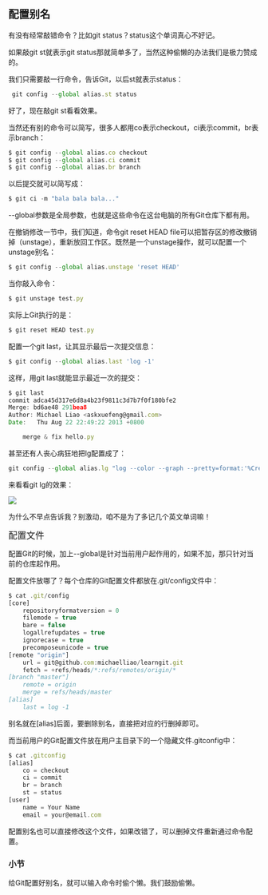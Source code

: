 ## 配置别名

有没有经常敲错命令？比如git status？status这个单词真心不好记。

如果敲git st就表示git status那就简单多了，当然这种偷懒的办法我们是极力赞成的。

我们只需要敲一行命令，告诉Git，以后st就表示status：

```js
 git config --global alias.st status
```

好了，现在敲git st看看效果。

当然还有别的命令可以简写，很多人都用co表示checkout，ci表示commit，br表示branch：

```js
$ git config --global alias.co checkout
$ git config --global alias.ci commit
$ git config --global alias.br branch
```

以后提交就可以简写成：

```js
$ git ci -m "bala bala bala..."
```
--global参数是全局参数，也就是这些命令在这台电脑的所有Git仓库下都有用。

在撤销修改一节中，我们知道，命令git reset HEAD file可以把暂存区的修改撤销掉（unstage），重新放回工作区。既然是一个unstage操作，就可以配置一个unstage别名：

```js
$ git config --global alias.unstage 'reset HEAD'
```

当你敲入命令：

```js
$ git unstage test.py
```

实际上Git执行的是：

```js
$ git reset HEAD test.py
```

配置一个git last，让其显示最后一次提交信息：

```js
$ git config --global alias.last 'log -1'
```

这样，用git last就能显示最近一次的提交：

```js
$ git last
commit adca45d317e6d8a4b23f9811c3d7b7f0f180bfe2
Merge: bd6ae48 291bea8
Author: Michael Liao <askxuefeng@gmail.com>
Date:   Thu Aug 22 22:49:22 2013 +0800

    merge & fix hello.py
```

甚至还有人丧心病狂地把lg配置成了：

```js
git config --global alias.lg "log --color --graph --pretty=format:'%Cred%h%Creset -%C(yellow)%d%Creset %s %Cgreen(%cr) %C(bold blue)<%an>%Creset' --abbrev-commit"
```

来看看git lg的效果：

![](assets/Git教程/102-1511363087000.png)

为什么不早点告诉我？别激动，咱不是为了多记几个英文单词嘛！

<font size='4'>配置文件</font>

配置Git的时候，加上--global是针对当前用户起作用的，如果不加，那只针对当前的仓库起作用。

配置文件放哪了？每个仓库的Git配置文件都放在.git/config文件中：

```js
$ cat .git/config 
[core]
    repositoryformatversion = 0
    filemode = true
    bare = false
    logallrefupdates = true
    ignorecase = true
    precomposeunicode = true
[remote "origin"]
    url = git@github.com:michaelliao/learngit.git
    fetch = +refs/heads/*:refs/remotes/origin/*
[branch "master"]
    remote = origin
    merge = refs/heads/master
[alias]
    last = log -1
```

别名就在[alias]后面，要删除别名，直接把对应的行删掉即可。

而当前用户的Git配置文件放在用户主目录下的一个隐藏文件.gitconfig中：

```js
$ cat .gitconfig
[alias]
    co = checkout
    ci = commit
    br = branch
    st = status
[user]
    name = Your Name
    email = your@email.com
```

配置别名也可以直接修改这个文件，如果改错了，可以删掉文件重新通过命令配置。

### 小节

给Git配置好别名，就可以输入命令时偷个懒。我们鼓励偷懒。